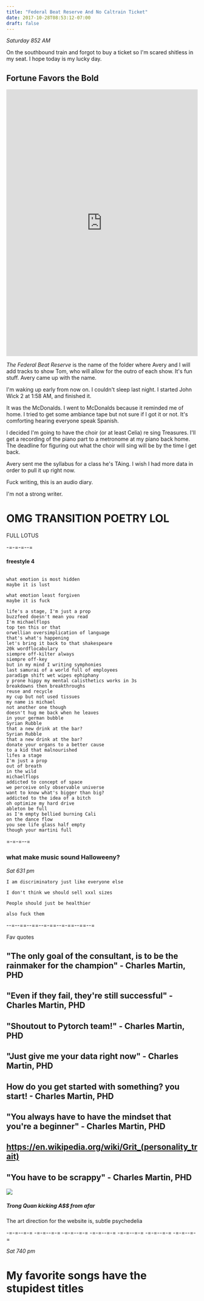 ```yaml
---
title: "Federal Beat Reserve And No Caltrain Ticket"
date: 2017-10-28T08:53:12-07:00
draft: false
---
```


*Saturday 852 AM*

On the southbound train and forgot to buy a ticket so I'm scared shitless in my seat. I hope today is my lucky day.

## Fortune Favors the Bold

<iframe width="100%" height="700" scrolling="no" frameborder="no" src="https://w.soundcloud.com/player/?url=https%3A//api.soundcloud.com/tracks/349282727%3Fsecret_token%3Ds-dXVmZ&amp;color=%23ff5500&amp;auto_play=false&amp;hide_related=false&amp;show_comments=true&amp;show_user=true&amp;show_reposts=false&amp;show_teaser=true&amp;visual=true"></iframe>

_The Federal Beat Reserve_ is the name of the folder where Avery and I will add tracks to show Tom, who will allow for the outro of each show. It's fun stuff. Avery came up with the name.

I'm waking up early from now on. I couldn't sleep last night. I started John Wick 2 at 1:58 AM, and finished it.

It was the McDonalds. I went to McDonalds because it reminded me of home. I tried to get some ambiance tape but not sure if I got it or not. It's comforting hearing everyone speak Spanish.

I decided I'm going to have the choir (or at least Celia) re sing Treasures. I'll get a recording of the piano part to a metronome at my piano back home. The deadline for figuring out what the choir will sing will be by the time I get back.

Avery sent me the syllabus for a class he's TAing. I wish I had more data in order to pull it up right now.


Fuck writing, this is an audio diary.

I'm not a strong writer.

# OMG TRANSITION POETRY LOL




FULL LOTUS


-=-=-=--=

#### freestyle 4
```

what emotion is most hidden
maybe it is lust

what emotion least forgiven
maybe it is fuck

life's a stage, I'm just a prop
buzzfeed doesn't mean you read
I'm michaelflops
top ten this or that
orwellian oversimplication of language
that's what's happening
let's bring it back to that shakespeare
20k wordflocabulary
siempre off-kilter always
siempre off-key
but in my mind I writing symphonies
last samurai of a world full of employees
paradigm shift wet wipes ephiphany
y prone hippy my mental calisthetics works in 3s
breakdowns then breakthroughs
reuse and recycle
my cup but not used tissues
my name is michael
not another one though
doesn't hug me back when he leaves
in your german bubble
Syrian Rubble
that a new drink at the bar?
Syrian Rubble
that a new drink at the bar?
donate your organs to a better cause
to a kid that malnourished
lifes a stage
I'm just a prop
out of breath
in the wild
michaelflops
addicted to concept of space
we perceive only observable universe
want to know what's bigger than big?
addicted to the idea of a bitch
oh optimize my hard drive
ableton be full
as I'm empty bellied burning Cali
on the dance flow
you see life glass half empty
though your martini full

```
=-=-=--=


### what make music sound Halloweeny?



*Sat 631 pm*
```
I am discriminatory just like everyone else

I don't think we should sell xxxl sizes

People should just be healthier

also fuck them
```


--=--==--==--=-==--=-==--==--=

Fav quotes

## "The only goal of the consultant, is to be the rainmaker for the champion" - Charles Martin, PHD

## "Even if they fail, they're still successful" - Charles Martin, PHD

## "Shoutout to Pytorch team!" - Charles Martin, PHD

## "Just give me your data right now" - Charles Martin, PHD

## How do you get started with something? you start! - Charles Martin, PHD

## "You always have to have the mindset that you're a beginner" - Charles Martin, PHD

## https://en.wikipedia.org/wiki/Grit_(personality_trait)

## "You have to be scrappy" - Charles Martin, PHD


<img src="/images/trong-kicking-ass-69.jpg" />


##### Trong Quan kicking A$$ from afar


The art direction for the website is, subtle psychedelia

-=-=--=-= -=-=--=-= -=-=--=-= -=-=--=-= -=-=--=-= -=-=--=-= -=-=--=-=

*Sat 740 pm*

# My favorite songs have the stupidest titles

